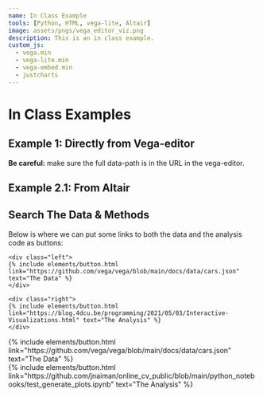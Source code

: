 ```yaml
---
name: In Class Example
tools: [Python, HTML, vega-lite, Altair]
image: assets/pngs/vega_editor_viz.png
description: This is an in class example.
custom_js:
  - vega.min
  - vega-lite.min
  - vega-embed.min
  - justcharts
---
```



# In Class Examples

## Example 1: Directly from Vega-editor

**Be careful:** make sure the full data-path is in the URL in the vega-editor.

<vegachart schema-url="{{ site.baseurl }}/assets/json/from_vega_editor.json" style="width: 100%"></vegachart>

## Example 2.1: From Altair




## Search The Data & Methods

Below is where we can put some links to both the data and the analysis code as buttons:

```
<div class="left">
{% include elements/button.html link="https://github.com/vega/vega/blob/main/docs/data/cars.json" text="The Data" %}
</div>

<div class="right">
{% include elements/button.html link="https://blog.4dcu.be/programming/2021/05/03/Interactive-Visualizations.html" text="The Analysis" %}
</div>
```

<!-- these are written in a combo of html and liquid --> 

<div class="left">
{% include elements/button.html link="https://github.com/vega/vega/blob/main/docs/data/cars.json" text="The Data" %}
</div>

<div class="right">
{% include elements/button.html link="https://github.com/jnaiman/online_cv_public/blob/main/python_notebooks/test_generate_plots.ipynb" text="The Analysis" %}
</div>

